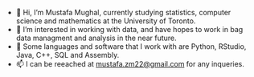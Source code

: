 - 👋 Hi, I’m Mustafa Mughal, currently studying statistics, computer science and mathematics at the University of Toronto.
- 👀 I’m interested in working with data, and have hopes to work in bag data managment and analysis in the near future.
- 🌱 Some languages and software that I work with are Python, RStudio, Java, C++, SQL and Assembly.
- 📫 I can be reeached at mustafa.zm22@gmail.com for any inqueries. 

<!---
Mughal99/Mughal99 is a ✨ special ✨ repository because its `README.md` (this file) appears on your GitHub profile.
You can click the Preview link to take a look at your changes.
--->
